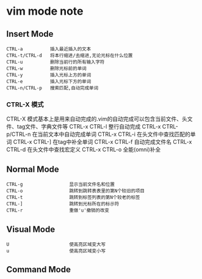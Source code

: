 vim mode note
==============================
Insert Mode
-------------------------
    CTRL-a          插入最近插入的文本
    CTRL-t/CTRL-d   将本行缩进/去缩进,无论光标在什么位置
    CTRL-u          删除当前行的所有输入字符
    CTRL-w          删除光标前的单词
    CTRL-y          插入光标上方的单词
    CTRL-e          插入光标下方的单词
    CTRL-n/CTRL-p   搜索匹配,自动完成单词

### CTRL-X 模式

CTRL-X 模式基本上是用来自动完成的.vim的自动完成可以包含当前文件、头文件、tag文件、字典文件等
    CTRL-x CTRL-l          整行自动完成
    CTRL-x CTRL-p/CTRL-n   在当前文本中自动完成单词
    CTRL-x CTRL-i          在头文件中查找匹配的单词
    CTRL-x CTRL-]          在tag中补全单词
    CTRL-x CTRL-f          自动完成文件名
    CTRL-x CTRL-d          在头文件中查找宏定义
    CTRL-x CTRL-o          全能(omni)补全
    
Normal Mode
-------------------------
    CTRL-g                 显示当前文件名和位置
    CTRL-o                 跳转到跳转表表里的第N个较旧的项目 
    CTRL-t                 跳转到标签列表的第N个较老的标签
    CTRL-]                 跳转到光标所在的标示符
    CTRL-r                 重做'u'撤销的改变

Visual Mode
-------------------------
    U                      使高亮区域变大写
    u                      使高亮区域变小写

Command Mode
------------------------

